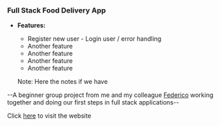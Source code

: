 ### **Full Stack Food Delivery App**

- **Features:**

  - Register new user - Login user / error handling
  - Another feature
  - Another feature
  - Another feature
  - Another feature

  Note: Here the notes if we have

--A beginner group project from me and my colleague [Federico](https://github.com/ocirede) working together and doing our first steps in full stack applications--

Click [here](https://www.google.com/) to visit the website
